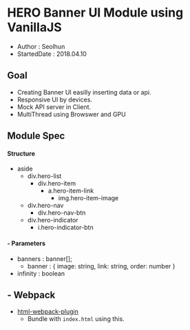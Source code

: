 # HERO Banner UI Module using VanillaJS
- Author : Seolhun
- StartedDate : 2018.04.10

## Goal
- Creating Banner UI easilly inserting data or api.
- Responsive UI by devices.
- Mock API server in Client.
- MultiThread using Browswer and GPU

## Module Spec
#### Structure
- aside
  - div.hero-list
    - div.hero-item
      - a.hero-item-link
        - img.hero-item-image 
  - div.hero-nav
    - div.hero-nav-btn
  - div.hero-indicator
    - i.hero-indicator-btn

#### - Parameters
- banners : banner[];
  - banner : { image: string, link: string, order: number }
- infinity : boolean

## - Webpack
- [html-webpack-plugin](https://www.npmjs.com/package/html-webpack-plugin)
  - Bundle with `index.html` using this.
